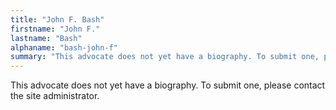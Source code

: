 ```yaml
---
title: "John F. Bash"
firstname: "John F."
lastname: "Bash"
alphaname: "bash-john-f"
summary: "This advocate does not yet have a biography. To submit one, please contact the site administrator."
---
```

This advocate does not yet have a biography. To submit one, please contact the site administrator.


